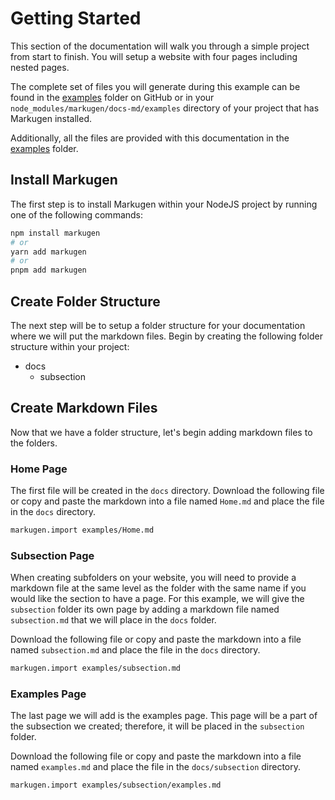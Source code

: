 # Getting Started
This section of the documentation will walk you through a simple project
from start to finish. You will setup a website with four pages including
nested pages. 

The complete set of files you will generate during this example can be found 
in the [examples](https://github.com/falkorclark/markugen/tree/main/docs-md/examples) 
folder on GitHub or in your `node_modules/markugen/docs-md/examples` directory 
of your project that has Markugen installed.

Additionally, all the files are provided with this documentation in the
[examples](./examples) folder.

## Install Markugen
The first step is to install Markugen within your NodeJS project by running
one of the following commands:

```bash
npm install markugen
# or
yarn add markugen
# or
pnpm add markugen
```

## Create Folder Structure
The next step will be to setup a folder structure for your documentation
where we will put the markdown files. Begin by creating the
following folder structure within your project:

* docs
  * subsection

## Create Markdown Files
Now that we have a folder structure, let's begin adding markdown files to
the folders. 

### Home Page
The first file will be created in the `docs` directory. Download
the following file or copy and paste the markdown into a file named
`Home.md` and place the file in the `docs` directory.

```md
markugen.import examples/Home.md
```

### Subsection Page
When creating subfolders on your website, you will need to provide a markdown
file at the same level as the folder with the same name if you would like the
section to have a page. For this example, we will give the `subsection` folder
its own page by adding a markdown file named `subsection.md` that we will 
place in the `docs` folder. 

Download the following file or copy and paste the markdown into a file named
`subsection.md` and place the file in the `docs` directory.

```md
markugen.import examples/subsection.md
```

### Examples Page
The last page we will add is the examples page. This page will be a part of
the subsection we created; therefore, it will be placed in the `subsection`
folder.

Download the following file or copy and paste the markdown into a file named
`examples.md` and place the file in the `docs/subsection` directory.

```md
markugen.import examples/subsection/examples.md
```